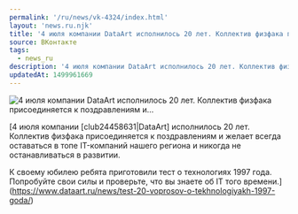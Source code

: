 ```yaml
---
permalink: '/ru/news/vk-4324/index.html'
layout: 'news.ru.njk'
title: '4 июля компании DataArt исполнилось 20 лет. Коллектив физфака присоединяется к поздравлениям и…'
source: ВКонтакте
tags:
  - news_ru
description: '4 июля компании DataArt исполнилось 20 лет. Коллектив физфака присоединяется к поздравлениям и…'
updatedAt: 1499961669
---
```

![4 июля компании DataArt исполнилось 20 лет. Коллектив физфака присоединяется к поздравлениям и…](https://sun9-76.userapi.com/c639219/v639219101/34f99/03zTVcBMGE4.jpg)

[4 июля компании [club24458631|DataArt] исполнилось 20 лет. Коллектив физфака присоединяется к поздравлениям и желает всегда оставаться в топе IT-компаний нашего региона и никогда не останавливаться в развитии.

К своему юбилею ребята приготовили тест о технологиях 1997 года. Попробуйте свои силы и проверьте, что вы знаете об IT того времени.](https://www.dataart.ru/news/test-20-voprosov-o-tekhnologiyakh-1997-goda/)
